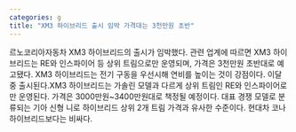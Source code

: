 ```yaml
---
categories: g
title: "XM3 하이브리드 출시 임박 가격대는 3천만원 초반"
---
```

르노코리아자동차 XM3 하이브리드의 출시가 임박했다. 관련 업계에 따르면 XM3 하이브리드는 RE와 인스파이어 등 상위 트림으로만 운영되며, 가격은 3천만원 초반대로 예고됐다. XM3 하이브리드는 전기 구동을 우선시해 연비를 높이는 것이 강점이다. 이달 중 출시된다.XM3 하이브리드는 가솔린 모델과 다르게 상위 트림인 RE와 인스파이어로만 운영된다. 가격은 3000만원~3400만원대로 책정될 예정이다. 대표 경쟁 모델로 분류되는 기아 신형 니로 하이브리드 상위 2개 트림 가격과 유사한 수준이다. 현대차 코나 하이브리드보다는 비싸다.